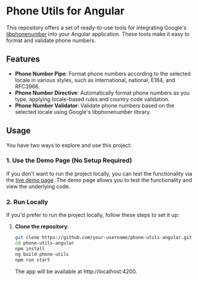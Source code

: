 # Phone Utils for Angular
This repository offers a set of ready-to-use tools for integrating Google's [libphonenumber](https://github.com/google/libphonenumber) into your Angular application. These tools make it easy to format and validate phone numbers.
## Features

- **Phone Number Pipe**:   Format phone numbers according to the selected locale in various styles,
      such as international, national, E164, and RFC3966.
- **Phone Number Directive**: Automatically format phone numbers as you type, applying locale-based
      rules and country code validation.
- **Phone Number Validator**: Validate phone numbers based on the selected locale using Google's
      libphonenumber library.

## Usage

You have two ways to explore and use this project:

### 1. **Use the Demo Page (No Setup Required)**

If you don't want to run the project locally, you can test the functionality via the [live demo page](https://angular-libphonenumber-utils.onrender.com/). The demo page allows you to test the functionality and view the underlying code.

### 2. **Run Locally**
 
If you'd prefer to run the project locally, follow these steps to set it up:

1. **Clone the repository**:
   ```bash
   git clone https://github.com/your-username/phone-utils-angular.git
   cd phone-utils-angular
   npm install
   ng build phone-utils
   npm run start
   ```
    
   The app will be available at http://localhost:4200.

